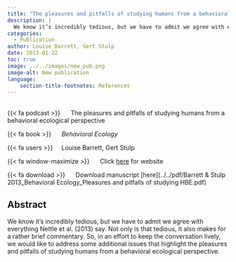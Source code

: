 ```yaml
---
title: "The pleasures and pitfalls of studying humans from a behavioral ecological perspective"
description: |
  We know it’s incredibly tedious, but we have to admit we agree with everything Nettle et al. (2013) say. Not only is that tedious, it also makes for a rather brief commentary. So, in an effort to keep the conversation lively, we would like to address some additional issues that highlight the pleasures and pitfalls of studying humans from a behavioral ecological perspective. 
categories:
  - Publication
author: Louise Barrett, Gert Stulp
date: 2013-01-22
toc: true
image: ../../images/new_pub.png
image-alt: New publication
language: 
    section-title-footnotes: References
---
```



<br>
{{< fa podcast >}} &nbsp;&nbsp;&nbsp;&nbsp; The pleasures and pitfalls of studying humans from a behavioral ecological perspective

{{< fa book >}} &nbsp;&nbsp;&nbsp;&nbsp; *Behavioral Ecology*

{{< fa users >}} &nbsp;&nbsp;&nbsp; Louise Barrett, Gert Stulp

{{< fa window-maximize >}} &nbsp;&nbsp;&nbsp;&nbsp; Click [here](https://academic.oup.com/beheco/article/24/5/1045/253982) for website

{{< fa download >}} &nbsp;&nbsp;&nbsp;&nbsp; Download manuscript [here](../../pdf/Barrett & Stulp 2013_Behavioral Ecology_Pleasures and pitfalls of studying HBE.pdf)

## Abstract

We know it’s incredibly tedious, but we have to admit we agree with everything Nettle et al. (2013) say. Not only is that tedious, it also makes for a rather brief commentary. So, in an effort to keep the conversation lively, we would like to address some additional issues that highlight the pleasures and pitfalls of studying humans from a behavioral ecological perspective.
